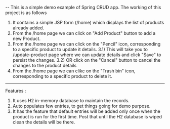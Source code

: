 -- This is a simple demo example of Spring CRUD app.
The working of this project is as follows	
1) It contains a simple JSP form (/home) which displays the list of products already added.
2) From the /home page we can click on "Add Product" button to add a new Product.
3) From the /home page we can click on the "Pencil" icon, corresponding to a specific product to update it details.
	3.1) This will take you to /update-product page where we can update details and click "Save" to persist the changes.
	3.2) OR click on the "Cancel" button to cancel the changes to the product details
4) From the /home page we can clikc on the "Trash bin" icon, corresponding to a specific product to delete it.

----------------
Features : 
1) It uses H2 in-memory database to maintain the records.
2) Auto populates few entries, to get things going for demo purpose.
3) It has the feature that default entries will be added only once when the product is run for the first time. Post that until the H2 database is wiped clean the details will be there.
